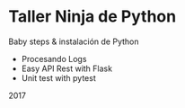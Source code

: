# Taller Ninja de Python

Baby steps & instalación de Python

* Procesando Logs
* Easy API Rest with Flask
* Unit test with pytest

2017